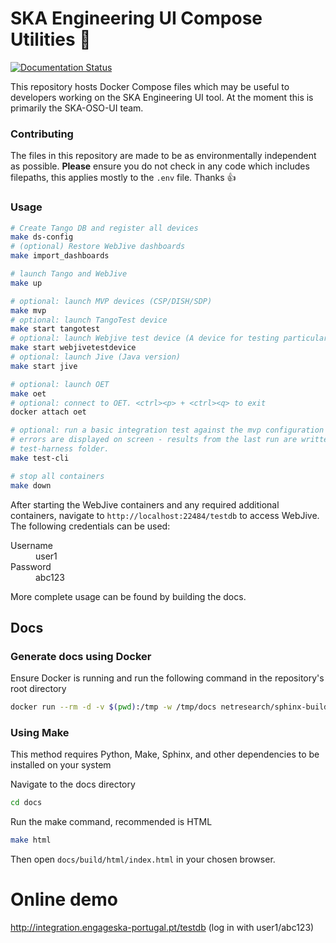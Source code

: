 # SKA Engineering UI Compose Utilities :whale:

[![Documentation Status](https://readthedocs.org/projects/ska-engineering-ui-compose-utils/badge/?version=latest)](https://developer.skatelescope.org/projects/ska-engineering-ui-compose-utils/en/latest/?badge=latest)

This repository hosts Docker Compose files which may be useful to developers working on the SKA Engineering UI tool. 
At the moment this is primarily the SKA-OSO-UI team. 

### Contributing
The files in this repository are made to be as environmentally independent as possible. **Please** ensure you do not check in any code which includes filepaths, this applies mostly to the `.env` file. Thanks :thumbsup:

### Usage
``` bash
# Create Tango DB and register all devices
make ds-config
# (optional) Restore WebJive dashboards
make import_dashboards

# launch Tango and WebJive
make up

# optional: launch MVP devices (CSP/DISH/SDP)
make mvp
# optional: launch TangoTest device
make start tangotest
# optional: launch Webjive test device (A device for testing particular Webjive features)
make start webjivetestdevice
# optional: launch Jive (Java version)
make start jive

# optional: launch OET
make oet
# optional: connect to OET. <ctrl><p> + <ctrl><q> to exit
docker attach oet

# optional: run a basic integration test against the mvp configuration  using the OET interface
# errors are displayed on screen - results from the last run are written to 'report.txt' in the 
# test-harness folder. 
make test-cli

# stop all containers
make down
```

After starting the WebJive containers and any required additional containers, navigate to 
`http://localhost:22484/testdb` to access WebJive. The following credentials can be used:

<dl>
  <dt>Username</dt>
  <dd>user1</dd>

  <dt>Password</dt>
  <dd>abc123</dd>
</dl>

More complete usage can be found by building the docs.

## Docs
### Generate docs using Docker
Ensure Docker is running and run the following command in the repository's root
directory
``` bash
docker run --rm -d -v $(pwd):/tmp -w /tmp/docs netresearch/sphinx-buildbox sh -c "make html"
```

### Using Make
This method requires Python, Make, Sphinx, and other dependencies to be installed on your system

Navigate to the docs directory
``` bash
cd docs
```
Run the make command, recommended is HTML
``` bash
make html
```

Then open `docs/build/html/index.html` in your chosen browser.


# Online demo

http://integration.engageska-portugal.pt/testdb (log in with user1/abc123)
